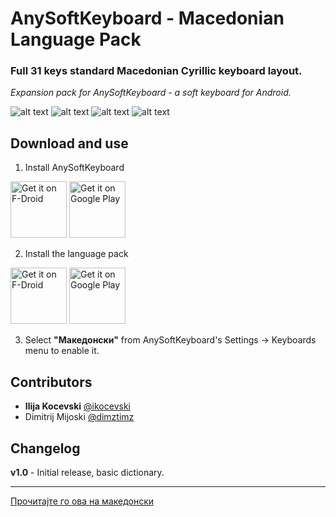 # AnySoftKeyboard - Macedonian Language Pack

### Full **31 keys** standard Macedonian Cyrillic keyboard layout.

*Expansion pack for AnySoftKeyboard - a soft keyboard for Android.*

![alt text](/screenshots/01.png) ![alt text](/screenshots/02.png) ![alt text](/screenshots/03.png) ![alt text](/screenshots/04.png)

## Download and use

1. Install AnySoftKeyboard

[<img src="https://f-droid.org/badge/get-it-on.png" alt="Get it 
on F-Droid" 
height="90">](https://f-droid.org/app/com.menny.android.anysoftkeyboard) <a href="https://play.google.com/store/apps/details?id=com.menny.android.anysoftkeyboard" target="_blank">
<img src="https://play.google.com/intl/en_us/badges/images/generic/en-play-badge.png" alt="Get it on Google Play" height="90"/></a>

2. Install the language pack

[<img src="https://f-droid.org/badge/get-it-on.png" alt="Get it 
on F-Droid" 
height="90">](https://f-droid.org/app/com.anysoftkeyboard.languagepack.macedonian) <a href="https://play.google.com/store/apps/details?id=com.anysoftkeyboard.languagepack.macedonian" target="_blank">
<img src="https://play.google.com/intl/en_us/badges/images/generic/en-play-badge.png" alt="Get it on Google Play" height="90"/></a>

3. Select **"Македонски"** from AnySoftKeyboard's Settings -> Keyboards menu to enable it.

## Contributors

 - **Ilija Kocevski** [@ikocevski](https://github.com/ikocevski)
 - Dimitrij Mijoski [@dimztimz](https://github.com/dimztimz)

## Changelog

**v1.0** - Initial release, basic dictionary.

---
[Прочитајте го ова на македонски](README.md)